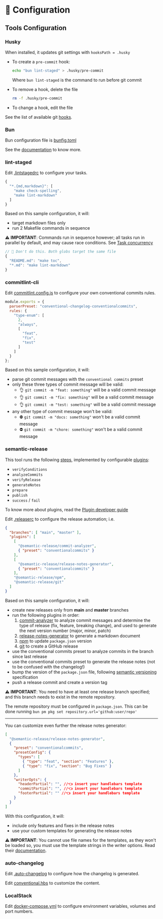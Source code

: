 # 🔧 Configuration

## Tools Configuration

### Husky

When installed, it updates git settings with `hooksPath = .husky`

- To create a `pre-commit` hook:

    ```sh
    echo "bun lint-staged" > .husky/pre-commit
    ```

    Where `bun lint-staged` is the command to run before git commit

- To remove a hook, delete the file

    ```sh
    rm -f .husky/pre-commit
    ```

- To change a hook, edit the file

See the list of available git [hooks](https://git-scm.com/docs/githooks).

### Bun

Bun configuration file is [bunfig.toml](../bunfig.toml)

See the [documentation](https://bun.com/docs/runtime/bunfig) to know more.

### lint-staged

Edit [.lintstagedrc](../.config/.lintstagedrc) to configure your tasks.

```js
{
  "*.{md,markdown}": [
    "make check-spelling",
    "make lint-markdown"
  ]
}
```

Based on this sample configuration, it will:

- target markdown files only
- run 2 Makefile commands in sequence

⚠️ **IMPORTANT**: Commands run in sequence however; all tasks run in parallel by default, and may cause race conditions. See [Task concurrency](https://github.com/lint-staged/lint-staged?tab=readme-ov-file#task-concurrency)

```js
// 🚫 Don't do this. Both globs target the same file
{
  "README.md": "make toc",
  "*.md": "make lint-markdown"
}
```

### commitlint-cli

Edit [commitlint.config.js](../.config/commitlint.config.js) to configure your own conventional commits rules.

```js
module.exports = {
  parserPreset: "conventional-changelog-conventionalcommits",
  rules: {
    "type-enum": [
      2,
      "always",
      [
        "feat",
        "fix",
        "test"
      ]
    ]
  }
};
```

Based on this sample configuration, it will:

- parse git commit messages with the `conventional commits` preset
- only these three types of commit message will be valid:
  - 👌 `git commit -m "feat: something"` will be a valid commit message
  - 👌 `git commit -m "fix: something"` will be a valid commit message
  - 👌 `git commit -m "test: something"` will be a valid commit message
- any other type of commit message won't be valid:
  - ⛔ `git commit -m "docs: something"` won't be a valid commit message
  - ⛔ `git commit -m "chore: something"` won't be a valid commit message

### semantic-release

This tool runs the following [steps](https://github.com/semantic-release/semantic-release/blob/master/docs/usage/plugins.md#plugins), implemented by configurable [plugins](https://github.com/semantic-release/semantic-release/blob/master/docs/extending/plugins-list.md):

- `verifyConditions`
- `analyzeCommits`
- `verifyRelease`
- `generateNotes`
- `prepare`
- `publish`
- `success` / `fail`

To know more about plugins, read the [Plugin developer guide](https://github.com/semantic-release/semantic-release/blob/master/docs/developer-guide/plugin.md)

Edit [.releaserc](../.config/.releaserc) to configure the release automation; i.e.

```json
{
  "branches": [ "main", "master" ],
  "plugins": [
    [
      "@semantic-release/commit-analyzer",
      { "preset": "conventionalcommits" }
    ],
    [
      "@semantic-release/release-notes-generator",
      { "preset": "conventionalcommits" }
    ],
    "@semantic-release/npm",
    "@semantic-release/git"
  ]
}
```

Based on this sample configuration, it will:

- create new releases only from **main** and **master** branches
- run the following plugins in order:
  1. [commit-analyzer](https://github.com/semantic-release/commit-analyzer) to analyze commit messages and determine the type of release (fix, feature, breaking change), and used to generate the next version number (major, minor, patch)
  2. [release-notes-generator](https://github.com/semantic-release/release-notes-generator) to generate a markdown document
  3. [npm](https://github.com/semantic-release/npm) to update `package.json` version
  4. [git](https://github.com/semantic-release/git) to create a GitHub release
- use the conventional commits preset to analyze commits in the branch since last release
- use the conventional commits preset to generate the release notes (not to be confused with the changelog!)
- bump the version of the `package.json` file, following [semantic versioning](https://semver.org/) specification
- push a release commit and create a version tag

⚠️ **IMPORTANT**: You need to have at least one release branch specified; and this branch needs to exist in the remote repository.

The remote repository must be configured in `package.json`. This can be done running `bun pm pkg set repository.url='github:user/repo'`

---

You can customize even further the release notes generator:

```json
[
  "@semantic-release/release-notes-generator",
  {
    "preset": "conventionalcommits",
    "presetConfig": {
      "types": [
        { "type": "feat", "section": "Features" },
        { "type": "fix", "section": "Bug Fixes" }
      ]
    },
    "writerOpts": {
      "headerPartial": "", //👈 insert your handlebars template
      "commitPartial": "", //👈 insert your handlebars template
      "footerPartial": "" //👈 insert your handlebars template
    }
  }
]
```

With this configuration, it will:

- include only features and fixes in the release notes
- use your custom templates for generating the release notes

⚠️ **IMPORTANT**: You cannot use file names for the templates, as they won't be loaded so, you must use the template strings in the writer options. Read their [documentation](https://github.com/conventional-changelog/conventional-changelog/tree/master/packages/conventional-changelog-writer#partials).

### auto-changelog

Edit [.auto-changelog](../.config/.auto-changelog) to configure how the changelog is generated.

Edit [conventional.hbs](../res/templates/changelog/conventional.hbs) to customize the content.

### LocalStack

Edit [docker-compose.yml](../.config/docker-compose.yml) to configure environment variables, volumes and port numbers.
